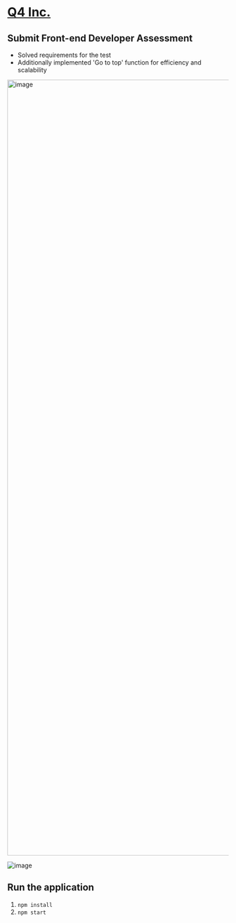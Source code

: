 # [Q4 Inc.](https://q4inc.com/)

## Submit Front-end Developer Assessment

- Solved requirements for the test
- Additionally implemented 'Go to top' function for efficiency and scalability


<img width="1767" alt="image" src="https://user-images.githubusercontent.com/41375841/152831774-00b4b674-ac77-46da-af01-dc2a9bc5e06a.png">

![image](https://user-images.githubusercontent.com/41375841/152832113-2ad33a57-e870-487d-a4f3-bb3ca6b8dff7.png)


## Run the application
1. `npm install`
2. `npm start`

